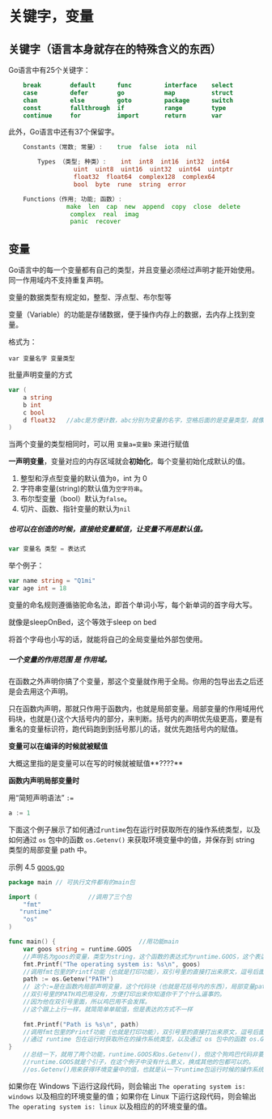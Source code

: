 # 关键字，变量

## 关键字（语言本身就存在的特殊含义的东西）

 Go语言中有25个关键字：

```go
    break        default      func         interface    select
    case         defer        go           map          struct
    chan         else         goto         package      switch
    const        fallthrough  if           range        type
    continue     for          import       return       var
```

此外，Go语言中还有37个保留字。

```go
    Constants（常数; 常量）:    true  false  iota  nil

        Types （类型; 种类）:    int  int8  int16  int32  int64  
                  uint  uint8  uint16  uint32  uint64  uintptr
                  float32  float64  complex128  complex64
                  bool  byte  rune  string  error

    Functions（作用; 功能; 函数）:   
                make  len  cap  new  append  copy  close  delete
                 complex  real  imag
                 panic  recover
```

## 变量

Go语言中的每一个变量都有自己的类型，并且变量必须经过声明才能开始使用。同一作用域内不支持重复声明。

变量的数据类型有规定如，整型、浮点型、布尔型等

变量（Variable）的功能是存储数据，便于操作内存上的数据，去内存上找到变量。

格式为：

 `var 变量名字 变量类型`

批量声明变量的方式

```go
var (
    a string
    b int
    c bool
    d float32   //abc是方便计数，abc分别为变量的名字，空格后面的是变量类型，就像是上面的Types保留字里的。
)
```

当两个变量的类型相同时，可以用 `变量a=变量b` 来进行赋值



**一声明变量**，变量对应的内存区域就会**初始化**，每个变量初始化成默认的值。

1.  整型和浮点型变量的默认值为`0`，int 为 0 
2. 字符串变量(string)的默认值为`空字符串`。 
3. 布尔型变量（bool）默认为`false`。 
4. 切片、函数、指针变量的默认为`nil`

##### 也可以在创造的时候，直接给变量赋值，让变量不再是默认值。

```go
var 变量名 类型 = 表达式
```

举个例子：

```go
var name string = "Q1mi"
var age int = 18
```

变量的命名规则遵循骆驼命名法，即首个单词小写，每个新单词的首字母大写。

就像是sleepOnBed，这个等效于sleep on bed 

将首个字母也小写的话，就能将自己的全局变量给外部包使用。

##### 一个变量的作用范围 是 **作用域**。

在函数之外声明你搞了个变量，那这个变量就作用于全局。你用的包导出去之后还是会去用这个声明。

只在函数内声明，那就只作用于函数内，也就是局部变量。局部变量的作用域用代码块，也就是{}这个大括号内的部分，来判断。括号内的声明优先级更高，要是有重名的变量标识符，跑代码跑到到括号那儿的话，就优先跑括号内的赋值。

**变量可以在编译的时候就被赋值**

大概这里指的是变量可以在写的时候就被赋值**????**

**函数内声明局部变量时**

用“简短声明语法”     `:=`



```go
a := 1
```

下面这个例子展示了如何通过`runtime`包在运行时获取所在的操作系统类型，以及如何通过 `os` 包中的函数 `os.Getenv()` 来获取环境变量中的值，并保存到 string 类型的局部变量 path 中。

示例 4.5 [goos.go](examples/chapter_4/goos.go)

```go
package main // 可执行文件都有的main包

import (              //调用了三个包
	"fmt"
   "runtime"
	"os"
)

func main() {                       //用功能main
	var goos string = runtime.GOOS 
    //声明名为goos的变量，类型为string，这个函数的表达式为runtime.GOOS，这个表达式的意思是runtime包里的GOOS功能，傻逼语言分大小写，操
	fmt.Printf("The operating system is: %s\n", goos)  
    //调用fmt包里的Printf功能（也就是打印功能），双引号里的直接打出来原文，逗号后面的goos是执行这个goos功能，就是上面调用的那个runtime.GOOS功能。
    path := os.Getenv("PATH")    
    // 这个:=是在函数内局部声明变量，这个代码块（也就是花括号内的东西），局部变量path被赋值了，被赋成了os包中的函数os.Getenv()，现在你用这个函数算出来的东西就被保存到局部变量path里面。
    //双引号里的PATH鸡巴用没有，方便打印出来你知道你干了个什么逼事的。
    //因为他在双引号里面，所以鸡巴用不会发挥。
    //这个跟上上行一样，就简简单单赋值，但是表达的方式不一样
    
    fmt.Printf("Path is %s\n", path) 
    //调用fmt包里的Printf功能（也就是打印功能），双引号里的直接打出来原文，逗号后面的path是执行这个path功能，但上一行这个名为path的，已经被赋值了，所以他打印的就是被赋值的东西。
    //通过 runtime 包在运行时获取所在的操作系统类型，以及通过 os 包中的函数 os.Getenv() 来获取环境变量中的值，并保存到 string 类型的局部变量 path 中
}
	//总结一下，就用了两个功能，runtime.GOOS和os.Getenv()，但这个狗鸡巴代码非要先赋值再打出来
	//runtime.GOOS就是个引子，在这个例子中没有什么意义，换成其他的包都可以的。
	//os.Getenv()用来获得环境变量中的值，也就是认一下runtime包运行时候的操作系统
```

如果你在 Windows 下运行这段代码，则会输出 `The operating system is: windows` 以及相应的环境变量的值；如果你在 Linux 下运行这段代码，则会输出 `The operating system is: linux` 以及相应的的环境变量的值。


